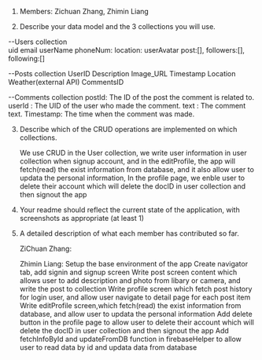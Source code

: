 1. Members: Zichuan Zhang, Zhimin Liang

2. Describe your data model and the 3 collections you will use.

--Users collection           
  uid
  email
  userName
  phoneNum:
  location:
  userAvatar
  post:[],
  followers:[],
  following:[]

--Posts collection
  UserID
  Description
  Image_URL
  Timestamp
  Location
  Weather(external API)
  CommentsID

--Comments collection
  postId: The ID of the post the comment is related to.
  userId : The UID of the user who made the comment.
  text : The comment text.
  Timestamp: The time when the comment was made.


3. Describe which of the CRUD operations are implemented on which collections.
   
   We use CRUD in the User collection, we write user information in user collection when signup account,
   and in the editProfile, the app will fetch(read) the exist information from database, and it also allow user to updata the personal information,
   In the profile page, we enble user to delete their account which will delete the docID in user collection and then signout the app 

5. Your readme should reflect the current state of the application, with screenshots as appropriate (at least 1)
   

6. A detailed description of what each member has contributed so far.
   
   ZiChuan Zhang:
   
   Zhimin Liang: Setup the base environment of the app
                 Create navigator tab, add signin and signup screen
                 Write post screen content which allows user to add description and photo from libary or camera, and write the post to collection
                 Write profile screen which fetch post history for login user, and allow user navigate to detail page for each post item
                 Write editProfile screen,which fetch(read) the exist information from database, and  allow user to updata the personal information
                 Add delete button in the profile page to allow  user to delete their account which will delete the docID in user collection and then signout the app
                 Add fetchInfoById and updateFromDB function in firebaseHelper to allow user to read data by id and updata data from database

                 
